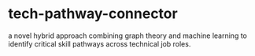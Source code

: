 # tech-pathway-connector
a novel hybrid approach combining graph theory and machine learning to identify  critical skill pathways across technical job roles.
